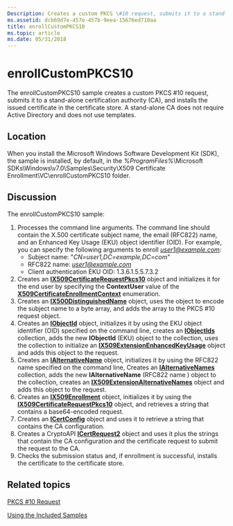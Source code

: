 ```yaml
---
Description: Creates a custom PKCS \#10 request, submits it to a stand-alone certification authority (CA), and installs the issued certificate in the certificate store.
ms.assetid: dcb69d7e-457e-457b-9eea-15676ed710aa
title: enrollCustomPKCS10
ms.topic: article
ms.date: 05/31/2018
---
```


# enrollCustomPKCS10

The enrollCustomPKCS10 sample creates a custom PKCS \#10 request, submits it to a stand-alone certification authority (CA), and installs the issued certificate in the certificate store. A stand-alone CA does not require Active Directory and does not use templates.

## Location

When you install the Microsoft Windows Software Development Kit (SDK), the sample is installed, by default, in the *%ProgramFiles%*\\Microsoft SDKs\\Windows\\v7.0\\Samples\\Security\\X509 Certificate Enrollment\\VC\\enrollCustomPKCS10 folder.

## Discussion

The enrollCustomPKCS10 sample:

1.  Processes the command line arguments. The command line should contain the X.500 certificate subject name, the email (RFC822) name, and an Enhanced Key Usage (EKU) object identifier (OID). For example, you can specify the following arguments to enroll *user1@example.com*:
    -   Subject name: "*CN=user1,DC=example,DC=com*"
    -   RFC822 name: *user1@example.com*
    -   Client authentication EKU OID: 1.3.6.1.5.5.7.3.2
2.  Creates an [**IX509CertificateRequestPkcs10**](/windows/desktop/api/CertEnroll/nn-certenroll-ix509certificaterequestpkcs10) object and initializes it for the end user by specifying the **ContextUser** value of the [**X509CertificateEnrollmentContext**](/windows/desktop/api/CertEnroll/ne-certenroll-x509certificateenrollmentcontext) enumeration.
3.  Creates an [**IX500DistinguishedName**](/windows/desktop/api/CertEnroll/nn-certenroll-ix500distinguishedname) object, uses the object to encode the subject name to a byte array, and adds the array to the PKCS \#10 request object.
4.  Creates an [**IObjectId**](/windows/desktop/api/CertEnroll/nn-certenroll-iobjectid) object, initializes it by using the EKU object identifier (OID) specified on the command line, creates an [**IObjectIds**](/windows/desktop/api/CertEnroll/nn-certenroll-iobjectids) collection, adds the new **IObjectId** (EKU) object to the collection, uses the collection to initialize an [**IX509ExtensionEnhancedKeyUsage**](/windows/desktop/api/CertEnroll/nn-certenroll-ix509extensionenhancedkeyusage) object and adds this object to the request.
5.  Creates an [**IAlternativeName**](/windows/desktop/api/CertEnroll/nn-certenroll-ialternativename) object, initializes it by using the RFC822 name specified on the command line, Creates an [**IAlternativeNames**](/windows/desktop/api/CertEnroll/nn-certenroll-ialternativenames) collection, adds the new **IAlternativeName** (RFC822 name ) object to the collection, creates an [**IX509ExtensionAlternativeNames**](/windows/desktop/api/CertEnroll/nn-certenroll-ix509extensionalternativenames) object and adds this object to the request.
6.  Creates an [**IX509Enrollment**](/windows/desktop/api/CertEnroll/nn-certenroll-ix509enrollment) object, initializes it by using the [**IX509CertificateRequestPkcs10**](/windows/desktop/api/CertEnroll/nn-certenroll-ix509certificaterequestpkcs10) object, and retrieves a string that contains a base64-encoded request.
7.  Creates an [**ICertConfig**](https://docs.microsoft.com/windows/desktop/api/certcli/nn-certcli-icertconfig) object and uses it to retrieve a string that contains the CA configuration.
8.  Creates a CryptoAPI [**ICertRequest2**](https://docs.microsoft.com/windows/desktop/api/certcli/nn-certcli-icertrequest2) object and uses it plus the strings that contain the CA configuration and the certificate request to submit the request to the CA.
9.  Checks the submission status and, if enrollment is successful, installs the certificate to the certificate store.

## Related topics

<dl> <dt>

[PKCS \#10 Request](pkcs--10-request.md)
</dt> <dt>

[Using the Included Samples](using-the-included-samples.md)
</dt> </dl>

 

 



